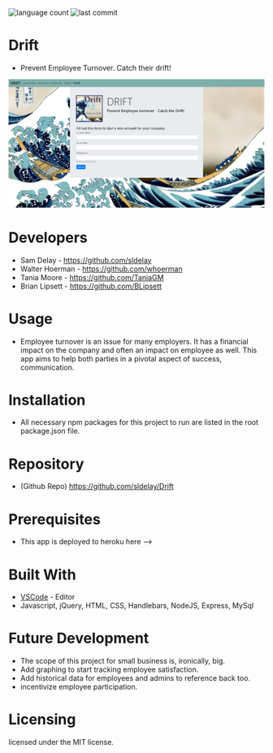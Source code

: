  ![language count](https://img.shields.io/github/languages/count/sldelay/drift) ![last commit](https://img.shields.io/github/last-commit/sldelay/drift)

# Drift
* Prevent Employee Turnover. Catch their drift!

![alt text](./Drift%20Images/Landing.png)

# Developers
* Sam Delay - https://github.com/sldelay
* Walter Hoerman - https://github.com/whoerman
* Tania Moore - https://github.com/TaniaGM
* Brian Lipsett - https://github.com/BLipsett

# Usage
* Employee turnover is an issue for many employers. It has a financial impact on the company and often an impact on employee as well. This app aims to help both parties in a pivotal aspect of success, communication.

# Installation 
* All necessary npm packages for this project to run are listed in the root package.json file. 

# Repository
* (Github Repo) https://github.com/sldelay/Drift

# Prerequisites
* This app is deployed to heroku here -->

# Built With
* [VSCode](https://code.visualstudio.com/) - Editor
* Javascript, jQuery, HTML, CSS, Handlebars, NodeJS, Express, MySql

# Future Development
* The scope of this project for small business is, ironically, big.
* Add graphing to start tracking employee satisfaction.
* Add historical data for employees and admins to reference back too.
* incentivize employee participation.

# Licensing
licensed under the MIT license.

